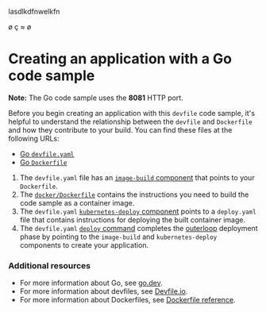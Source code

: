 
lasdlkdfnwelkfn

ø
ç
≈
ø
# Creating an application with a Go code sample


**Note:** The Go code sample uses the **8081** HTTP port.

Before you begin creating an application with this `devfile` code sample, it's helpful to understand the relationship between the `devfile` and `Dockerfile` and how they contribute to your build. You can find these files at the following URLs:

* [Go `devfile.yaml`](https://github.com/devfile-samples/devfile-sample-go-basic/blob/main/devfile.yaml)
* [Go `Dockerfile`](https://github.com/devfile-samples/devfile-sample-go-basic/blob/main/docker/Dockerfile)

1. The `devfile.yaml` file has an [`image-build` component](https://github.com/devfile-samples/devfile-sample-go-basic/blob/main/devfile.yaml#L20-L27) that points to your `Dockerfile`.
2. The [`docker/Dockerfile`](https://github.com/devfile-samples/devfile-sample-go-basic/blob/main/docker/Dockerfile) contains the instructions you need to build the code sample as a container image.
3. The `devfile.yaml` [`kubernetes-deploy` component](https://github.com/devfile-samples/devfile-sample-go-basic/blob/main/devfile.yaml#L27-L40) points to a `deploy.yaml` file that contains instructions for deploying the built container image.
4. The `devfile.yaml` [`deploy` command](https://github.com/devfile-samples/devfile-sample-go-basic/blob/main/devfile.yaml#L42-L55) completes the [outerloop](https://devfile.io/docs/2.2.0/innerloop-vs-outerloop) deployment phase by pointing to the `image-build` and `kubernetes-deploy` components to create your application.

### Additional resources
* For more information about Go, see [go.dev](https://go.dev/).
* For more information about devfiles, see [Devfile.io](https://devfile.io/).
* For more information about Dockerfiles, see [Dockerfile reference](https://docs.docker.com/engine/reference/builder/).
